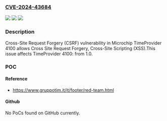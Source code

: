 ### [CVE-2024-43684](https://cve.mitre.org/cgi-bin/cvename.cgi?name=CVE-2024-43684)
![](https://img.shields.io/static/v1?label=Product&message=TimeProvider%204100&color=blue)
![](https://img.shields.io/static/v1?label=Version&message=1.0%3C%3D%202.4.7%20&color=brighgreen)
![](https://img.shields.io/static/v1?label=Vulnerability&message=CWE-352%20Cross-Site%20Request%20Forgery%20(CSRF)&color=brighgreen)

### Description

Cross-Site Request Forgery (CSRF) vulnerability in Microchip TimeProvider 4100 allows Cross Site Request Forgery, Cross-Site Scripting (XSS).This issue affects TimeProvider 4100: from 1.0.

### POC

#### Reference
- https://www.gruppotim.it/it/footer/red-team.html

#### Github
No PoCs found on GitHub currently.

